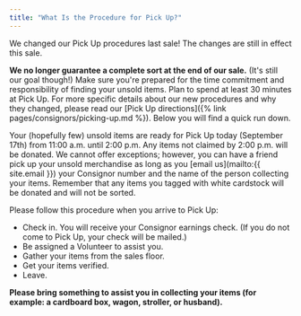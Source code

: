 ```yaml
---
title: "What Is the Procedure for Pick Up?"
---
```


We changed our Pick Up procedures last sale! The changes are still in effect this sale.

**We no longer guarantee a complete sort at the end of our sale.** (It's still our goal though!) Make sure you're prepared for the time commitment and responsibility of finding your unsold items. Plan to spend at least 30 minutes at Pick Up. For more specific details about our new procedures and why they changed, please read our [Pick Up directions]({% link pages/consignors/picking-up.md %}). Below you will find a quick run down.

Your (hopefully few) unsold items are ready for Pick Up today (September 17th) from 11:00 a.m. until 2:00 p.m. Any items not claimed by 2:00 p.m. will be donated. We cannot offer exceptions; however, you can have a friend pick up your unsold merchandise as long as you [email us](mailto:{{ site.email }}) your Consignor number and the name of the person collecting your items. Remember that any items you tagged with white cardstock will be donated and will not be sorted.

Please follow this procedure when you arrive to Pick Up:

* Check in. You will receive your Consignor earnings check. (If you do not come to Pick Up, your check will be mailed.)
* Be assigned a Volunteer to assist you.
* Gather your items from the sales floor.
* Get your items verified.
* Leave.

**Please bring something to assist you in collecting your items (for example: a cardboard box, wagon, stroller, or husband).**
